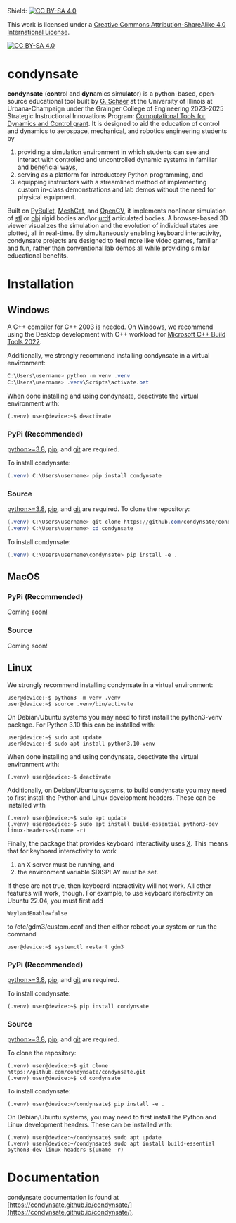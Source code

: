 Shield: [![CC BY-SA 4.0][cc-by-sa-shield]][cc-by-sa]

This work is licensed under a
[Creative Commons Attribution-ShareAlike 4.0 International License][cc-by-sa].

[![CC BY-SA 4.0][cc-by-sa-image]][cc-by-sa]

[cc-by-sa]: http://creativecommons.org/licenses/by-sa/4.0/
[cc-by-sa-image]: https://licensebuttons.net/l/by-sa/4.0/88x31.png
[cc-by-sa-shield]: https://img.shields.io/badge/License-CC%20BY--SA%204.0-lightgrey.svg

# condynsate

**condynsate** (**con**trol and **dyn**amics simul**at**or) is a python-based, open-source educational tool built by [G. Schaer](http://bretl.csl.illinois.edu/people) at the University of Illinois at Urbana-Champaign under the Grainger College of Engineering 2023-2025 Strategic Instructional Innovations Program: [Computational Tools for Dynamics and Control grant](https://ae3.grainger.illinois.edu/programs/siip-grants/64459). It is designed to aid the education of control and dynamics to aerospace, mechanical, and robotics engineering students by

1. providing a simulation environment in which students can see and interact with controlled and uncontrolled dynamic systems in familiar and [beneficial ways](https://doi.org/10.3390/educsci13070747),
2. serving as a platform for introductory Python programming, and
3. equipping instructors with a streamlined method of implementing custom in-class demonstrations and lab demos without the need for physical equipment.

Built on [PyBullet](https://pybullet.org/wordpress/), [MeshCat](https://github.com/meshcat-dev/meshcat-python/), and [OpenCV](https://opencv.org/), it implements nonlinear simulation of [stl](https://en.wikipedia.org/wiki/STL_(file_format)/) or [obj](https://en.wikipedia.org/wiki/Wavefront_.obj_file/) rigid bodies and\or [urdf](http://wiki.ros.org/urd/) articulated bodies. A browser-based 3D viewer visualizes the simulation and the evolution of individual states are plotted, all in real-time. By simultaneously enabling keyboard interactivity, condynsate projects are designed to feel more like video games, familiar and fun, rather than conventional lab demos all while providing similar educational benefits.





# Installation
## Windows
A C++ compiler for C++ 2003 is needed. On Windows, we recommend using the Desktop development with C++ workload for [Microsoft C++ Build Tools 2022](https://visualstudio.microsoft.com/visual-cpp-build-tools/).

Additionally, we strongly recommend installing condynsate in a virtual environment:

```powershell
C:\Users\username> python -m venv .venv
C:\Users\username> .venv\Scripts\activate.bat
```

When done installing and using condynsate, deactivate the virtual environment with:

```console
(.venv) user@device:~$ deactivate
```

### PyPi (Recommended)
[python>=3.8](https://www.python.org/), [pip](https://pip.pypa.io/en/stable/), and [git](https://git-scm.com/) are required.

To install condynsate:

```powershell
(.venv) C:\Users\username> pip install condynsate
```

### Source
[python>=3.8](https://www.python.org/), [pip](https://pip.pypa.io/en/stable/), and [git](https://git-scm.com/) are required.
To clone the repository:

```powershell
(.venv) C:\Users\username> git clone https://github.com/condynsate/condynsate.git
(.venv) C:\Users\username> cd condynsate
```

To install condynsate:

```powershell
(.venv) C:\Users\username\condynsate> pip install -e .
```





## MacOS
### PyPi (Recommended)
Coming soon!

### Source
Coming soon!





## Linux
We strongly recommend installing condynsate in a virtual environment:

```console
user@device:~$ python3 -m venv .venv
user@device:~$ source .venv/bin/activate
```

On Debian/Ubuntu systems you may need to first install the python3-venv package. For Python 3.10 this can be installed with:

```console
user@device:~$ sudo apt update
user@device:~$ sudo apt install python3.10-venv
```

When done installing and using condynsate, deactivate the virtual environment with:

```console
(.venv) user@device:~$ deactivate
```

Additionally, on Debian/Ubuntu systems, to build condynsate you may need to first install the Python and Linux development headers. These can be installed with

```console
(.venv) user@device:~$ sudo apt update
(.venv) user@device:~$ sudo apt install build-essential python3-dev linux-headers-$(uname -r)
```

Finally, the package that provides keyboard interactivity uses [X](https://en.wikipedia.org/wiki/X_Window_System). This means that for keyboard interactivity to work

1. an X server must be running, and
2. the environment variable $DISPLAY must be set.

If these are not true, then keyboard interactivity will not work. All other features will work, though. For example, to use keyboard iteractivity on Ubuntu 22.04, you must first add

```console
WaylandEnable=false
```

to /etc/gdm3/custom.conf and then either reboot your system or run the command

```console
user@device:~$ systemctl restart gdm3
```

### PyPi (Recommended)
[python>=3.8](https://www.python.org/), [pip](https://pip.pypa.io/en/stable/), and [git](https://git-scm.com/) are required.

To install condynsate:

```console
(.venv) user@device:~$ pip install condynsate
```

### Source
[python>=3.8](https://www.python.org/), [pip](https://pip.pypa.io/en/stable/), and [git](https://git-scm.com/) are required.

To clone the repository:

```console
(.venv) user@device:~$ git clone https://github.com/condynsate/condynsate.git
(.venv) user@device:~$ cd condynsate
```

To install condynsate:

```console
(.venv) user@device:~/condynsate$ pip install -e .
```

On Debian/Ubuntu systems, you may need to first install the Python and Linux development headers. These can be installed with:

```console
(.venv) user@device:~/condynsate$ sudo apt update
(.venv) user@device:~/condynsate$ sudo apt install build-essential python3-dev linux-headers-$(uname -r)
```






# Documentation

condynsate documentation is found at [https://condynsate.github.io/condynsate/](https://condynsate.github.io/condynsate/).
